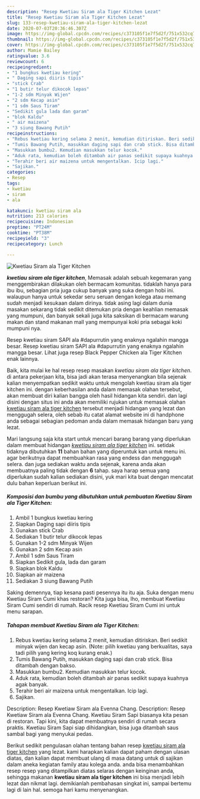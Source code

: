 ```yaml
---
description: "Resep Kwetiau Siram ala Tiger Kitchen Lezat"
title: "Resep Kwetiau Siram ala Tiger Kitchen Lezat"
slug: 133-resep-kwetiau-siram-ala-tiger-kitchen-lezat
date: 2020-07-03T20:36:46.307Z
image: https://img-global.cpcdn.com/recipes/c373105f1e7f5d2f/751x532cq70/kwetiau-siram-ala-tiger-kitchen-foto-resep-utama.jpg
thumbnail: https://img-global.cpcdn.com/recipes/c373105f1e7f5d2f/751x532cq70/kwetiau-siram-ala-tiger-kitchen-foto-resep-utama.jpg
cover: https://img-global.cpcdn.com/recipes/c373105f1e7f5d2f/751x532cq70/kwetiau-siram-ala-tiger-kitchen-foto-resep-utama.jpg
author: Mamie Bailey
ratingvalue: 3.6
reviewcount: 6
recipeingredient:
- "1 bungkus kwetiau kering"
- " Daging sapi diiris tipis"
- "stick Crab"
- "1 butir telur dikocok lepas"
- "1-2 sdm Minyak Wijen"
- "2 sdm Kecap asin"
- "1 sdm Saus Tiram"
- "Sedikit gula lada dan garam"
- "blok Kaldu"
- " air maizena"
- "3 siung Bawang Putih"
recipeinstructions:
- "Rebus kwetiau kering selama 2 menit, kemudian ditiriskan. Beri sedikit minyak wijen dan kecap asin. (Note: pilih kwetiau yang berkualitas, saya tadi pilih yang kering koq kurang enak.)"
- "Tumis Bawang Putih, masukkan daging sapi dan crab stick. Bisa ditambah dengan bakso."
- "Masukkan bumbu2. Kemudian masukkan telur kocok."
- "Aduk rata, kemudian boleh ditambah air panas sedikit supaya kuahnya agak banyak."
- "Terahir beri air maizena untuk mengentalkan. Icip lagi."
- "Sajikan."
categories:
- Resep
tags:
- kwetiau
- siram
- ala

katakunci: kwetiau siram ala 
nutrition: 213 calories
recipecuisine: Indonesian
preptime: "PT24M"
cooktime: "PT38M"
recipeyield: "3"
recipecategory: Lunch

---
```



![Kwetiau Siram ala Tiger Kitchen](https://img-global.cpcdn.com/recipes/c373105f1e7f5d2f/751x532cq70/kwetiau-siram-ala-tiger-kitchen-foto-resep-utama.jpg)

<b><i>kwetiau siram ala tiger kitchen</i></b>, Memasak adalah sebuah kegemaran yang menggembirakan dilakukan oleh bermacam komunitas. tidaklah hanya para ibu ibu, sebagian pria juga cukup banyak yang suka dengan hobi ini. walaupun hanya untuk sekedar seru seruan dengan kolega atau memang sudah menjadi kesukaan dalam dirinya. tidak asing lagi dalam dunia masakan sekarang tidak sedikit ditemukan pria dengan keahlian memasak yang mumpuni, dan banyak sekali juga kita saksikan di bermacam warung makan dan stand makanan mall yang mempunyai koki pria sebagai koki mumpuni nya.

Resep kwetiau siram SAPI ala #dapurrutin yang enaknya ngalahin mangga besar. Resep kwetiau siram SAPI ala #dapurrutin yang enaknya ngalahin mangga besar. Lihat juga resep Black Pepper Chicken ala Tiger Kitchen enak lainnya.

Baik, kita mulai ke hal resep resep masakan <i>kwetiau siram ala tiger kitchen</i>. di antara pekerjaan kita, bisa jadi akan terasa menyenangkan bila sejenak kalian menyempatkan sedikit waktu untuk mengolah kwetiau siram ala tiger kitchen ini. dengan keberhasilan anda dalam memasak olahan tersebut, akan membuat diri kalian bangga oleh hasil hidangan kita sendiri. dan lagi disini dengan situs ini anda akan memiliki rujukan untuk memasak olahan <u>kwetiau siram ala tiger kitchen</u> tersebut menjadi hidangan yang lezat dan menggugah selera, oleh sebab itu catat alamat website ini di handphone anda sebagai sebagian pedoman anda dalam memasak hidangan baru yang lezat.


Mari langsung saja kita start untuk mencari barang barang yang diperlukan dalam membuat hidangan <u><i>kwetiau siram ala tiger kitchen</i></u> ini. setidak tidaknya dibutuhkan <b>11</b> bahan bahan yang diperuntuk kan untuk menu ini. agar berikutnya dapat membuahkan rasa yang endess dan menggugah selera. dan juga sediakan waktu anda sejenak, karena anda akan membuatnya paling tidak dengan <b>6</b> tahap. saya harap semua yang diperlukan sudah kalian sediakan disini, yuk mari kita buat dengan mencatat dulu bahan keperluan berikut ini.

<!--inarticleads1-->

##### Komposisi dan bumbu yang dibutuhkan untuk pembuatan Kwetiau Siram ala Tiger Kitchen:

1. Ambil 1 bungkus kwetiau kering
1. Siapkan  Daging sapi diiris tipis
1. Gunakan stick Crab
1. Sediakan 1 butir telur dikocok lepas
1. Gunakan 1-2 sdm Minyak Wijen
1. Gunakan 2 sdm Kecap asin
1. Ambil 1 sdm Saus Tiram
1. Siapkan Sedikit gula, lada dan garam
1. Siapkan blok Kaldu
1. Siapkan  air maizena
1. Sediakan 3 siung Bawang Putih


Saking demennya, tiap kesana pasti pesennya itu itu aja. Suka dengan menu Kwetiau Siram Cumi khas restoran? Kita juga bisa, lho, membuat Kwetiau Siram Cumi sendiri di rumah. Racik resep Kwetiau Siram Cumi ini untuk menu sarapan. 

<!--inarticleads2-->

##### Tahapan membuat Kwetiau Siram ala Tiger Kitchen:

1. Rebus kwetiau kering selama 2 menit, kemudian ditiriskan. Beri sedikit minyak wijen dan kecap asin. (Note: pilih kwetiau yang berkualitas, saya tadi pilih yang kering koq kurang enak.)
1. Tumis Bawang Putih, masukkan daging sapi dan crab stick. Bisa ditambah dengan bakso.
1. Masukkan bumbu2. Kemudian masukkan telur kocok.
1. Aduk rata, kemudian boleh ditambah air panas sedikit supaya kuahnya agak banyak.
1. Terahir beri air maizena untuk mengentalkan. Icip lagi.
1. Sajikan.


Description: Resep Kwetiaw Siram ala Evenna Chang. Description: Resep Kwetiaw Siram ala Evenna Chang. Kwetiau Siram Sapi biasanya kita pesan di restoran. Tapi kini, kita dapat membuatnya sendiri di rumah secara praktis. Kwetiau Siram Sapi siap dihidangkan, bisa juga ditambah saus sambal bagi yang menyukai pedas. 

Berikut sedikit pengulasan olahan tentang bahan resep <u>kwetiau siram ala tiger kitchen</u> yang lezat. kami harapkan kalian dapat paham dengan ulasan diatas, dan kalian dapat membuat ulang di masa datang untuk di sajikan dalam aneka kegiatan family atau kolega anda. anda bisa menambahkan resep resep yang ditampilkan diatas selaras dengan keinginan anda, sehingga makanan <b>kwetiau siram ala tiger kitchen</b> ini bisa menjadi lebih lezat dan nikmat lagi. demikianlah pembahasan singkat ini, sampai bertemu lagi di lain hal. semoga hari kamu menyenangkan.
